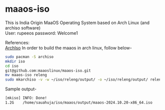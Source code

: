 # maaos-iso
This is India Origin MaaOS Operating System based on Arch Linux (and archiso software)  
User: rupeeos
password: Welcome1

References:  
[ArchIso](https://wiki.archlinux.org/title/Archiso)
In order to build the maaos in arch linux, follow below-
```bash
sudo pacman -S archiso
mkdir iso
cd iso
git@github.com:maaoslinux/maaos-iso.git
mv maaos-iso releng
sudo mkarchiso -v -w ~/iso/releng/output/ -o ~/iso/releng/output/ releng/
```

Sample output-
```txt
[mkiso] INFO: Done!
1.2G	/home/sauahuja/iso/maaos/output/maaos-2024.10.20-x86_64.iso
```

